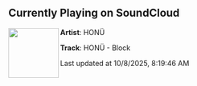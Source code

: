 ## Currently Playing on SoundCloud

[<img align="left" width="100" src="https://i1.sndcdn.com/artworks-fvE0m5DyEybueGwV-TXwZBA-t500x500.png">](https://soundcloud.com/dramaclubrecs/honu-block-3)

**Artist**: HONÜ 

**Track**: HONÜ - Block

Last updated at 10/8/2025, 8:19:46 AM
